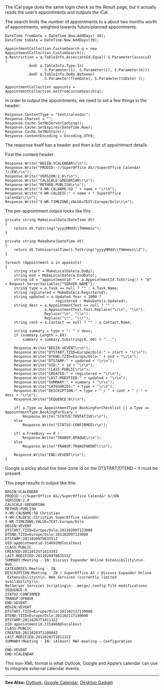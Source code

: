 <properties date="2016-05-10"
SortOrder="14"
/>

The iCal page does the same login check as the Result page, but it actually reads the user’s appointments and outputs the iCal.

The search limits the number of appointments to a about two months worth of appointments, weighted towards future/planned appointments.

```
DateTime fromDate = DateTime.Now.AddDays(-10);
DateTime toDate = DateTime.Now.AddDays(39);
 
AppointmentCollection.CustomSearch q = new
AppointmentCollection.CustomSearch();
q.Restriction = q.TableInfo.AssociateId.Equal( S.Parameter(associd)
)
          .And( q.TableInfo.Type.In(
                  S.Parameter(1), S.Parameter(2), S.Parameter(6)))
          .And( q.TableInfo.DoBy.Between( 
                  S.Parameter(fromDate), S.Parameter(toDate) ));
 
AppointmentCollection appoints =
AppointmentCollection.GetFromCustomSearch(q);
```

 

In order to output the appointments, we need to set a few things in the header:

```
Response.ContentType = "text/calendar";
Response.Charset = "";
Response.Cache.SetNoServerCaching();
Response.Cache.SetExpires(DateTime.Now);
Response.Cache.SetNoStore();
Response.ContentEncoding = Encoding.UTF8;
```

 

The response itself has a header and then a list of appointment details.

First the content header:

```
Response.Write("BEGIN:VCALENDAR\r\n");
Response.Write("PRODID:-//SuperOffice AS//SuperOffice Calendar
7//EN\r\n");
Response.Write("VERSION:2.0\r\n");
Response.Write("CALSCALE:GREGORIAN\r\n");
Response.Write("METHOD:PUBLISH\r\n");
Response.Write("X-WR-CALNAME:SO " + name + "\r\n");
Response.Write("X-WR-CALDESC:" + name + " SuperOffice
calendar\r\n");
Response.Write("X-WR-TIMEZONE;VALUE=TEXT:Europe/Oslo\r\n");
```

 

The per-appointment output looks like this:

```
private string MakeLocalDate(DateTime dt)
{
    return dt.ToString("yyyyMMdd\\THHmmss");
}
 
private string MakeDate(DateTime dt)
{
    return dt.ToUniversalTime().ToString("yyyyMMdd\\THHmmss\\Z");
}
 
foreach (Appointment a in appoints)
{
    string start = MakeLocalDate(a.DoBy);
    string end = MakeLocalDate(a.EndDate);
    string id = "appointmentid-" + a.AppointmentId.ToString() + "@"
+ Request.ServerVariables["SERVER_NAME"];
    string type = a.Task == null ? "" : a.Task.Name;
    string registered = MakeDate(a.Registered);
    string updated = a.Updated.Year < 1900 ?
                       registered : MakeDate(a.Updated);
    string desc = a.AppointmentText == null ? "" : 
                  a.AppointmentText.Text.Replace("\r\n", "\\n"). 
                  Replace("\n", "\\n").
                  Replace("\r", "\\r");
    string cont = a.Contact == null ? "" : a.Contact.Name;
 
    string summary = type + ": " + desc;
    if (summary.Length > 60)
        summary = summary.Substring(0, 60) + "...";
 
    Response.Write("BEGIN:VEVENT\r\n");
    Response.Write("DTSTART;TZID=Europe/Oslo:" + start + "\r\n");
    Response.Write("DTEND;TZID=Europe/Oslo:" + end + "\r\n");
    Response.Write("DTSTAMP:" + updated + "\r\n");
    Response.Write("UID:" + id + "\r\n");
    Response.Write("CLASS:PUBLIC\r\n");
    Response.Write("CREATED:" + registered + "\r\n");
    Response.Write("LAST-MODIFIED:" + updated + "\r\n");
    Response.Write("SUMMARY:" + summary + "\r\n");
    Response.Write("CATEGORIES:" + type + "\r\n");
    Response.Write("DESCRIPTION:" + type + " / " + cont + " / " +
desc + "\r\n");
    Response.Write("SEQUENCE:0\r\n");
 
    if( a.Type == AppointmentType.BookingForChecklist || a.Type ==
AppointmentType.BookingForDiary )
        Response.Write("STATUS:TENTATIVE\r\n");
    else
        Response.Write("STATUS:CONFIRMED\r\n");
   
    if( a.FreeBusy == 0 )
        Response.Write("TRANSP:OPAQUE\r\n");
    else
        Response.Write("TRANSP:TRANSPARENT\r\n");
 
    Response.Write("END:VEVENT\r\n");
}
```

 

Google is picky about the time-zone id on the DTSTART/DTEND – it must be present.

This page results in output like this:

```
BEGIN:VCALENDAR
PRODID:-//SuperOffice AS//SuperOffice Calendar 6//EN
VERSION:2.0
CALSCALE:GREGORIAN
METHOD:PUBLISH
X-WR-CALNAME:SO Christian
X-WR-CALDESC:Christian SuperOffice calendar
X-WR-TIMEZONE;VALUE=TEXT:Europe/Oslo
BEGIN:VEVENT
DTSTART;TZID=Europe/Oslo:20110209T123000
DTEND;TZID=Europe/Oslo:20110209T133000
DTSTAMP:20110209T083551Z
UID:appointmentid-3146920@localhost
CLASS:PUBLIC
CREATED:20110125T141334Z
LAST-MODIFIED:20110209T083551Z
SUMMARY:Meeting - IN: Discuss Expander Online Extensibility\n\n-
Web...
CATEGORIES:Meeting - IN
DESCRIPTION:Meeting - IN / SuperOffice AS / Discuss Expander Online
 Extensibility\n\n- Web Services (currently limited
availability)\n-
NetServer Services Scripting\n- .merge/.config file modifications
SEQUENCE:0
STATUS:CONFIRMED
TRANSP:OPAQUE
END:VEVENT
BEGIN:VEVENT
DTSTART;TZID=Europe/Oslo:20110211T130000
DTEND;TZID=Europe/Oslo:20110211T140000
DTSTAMP:20110207T101132Z
UID:appointmentid-3154868@localhost
CLASS:PUBLIC
CREATED:20110203T110804Z
LAST-MODIFIED:20110207T101132Z
SUMMARY:Meeting - IN: (Almost) MAF-meeting – Configuration
...
END:VEVENT
END:VCALENDAR
```

 

This non-XML format is what Outlook, Google and Apple’s calendar can use to integrate external calendar events.

------------------------------------------------------------------------

**See Also:** [Outlook](../SuperOffice%20iCal%20Feed/Outlook.htm), [Google Calendar](../SuperOffice%20iCal%20Feed/Google%20Calendar.htm), [Desktop Gadget](../SuperOffice%20iCal%20Feed/Desktop%20Gadget.htm)
